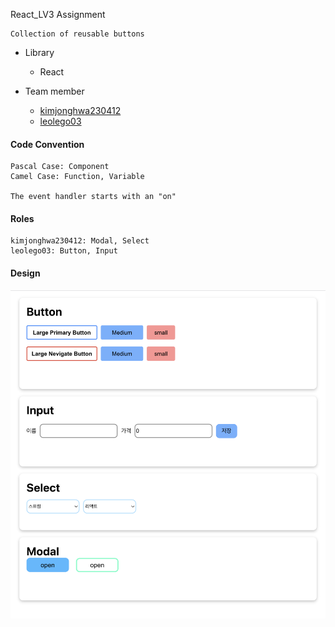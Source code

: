 React_LV3 Assignment
```
Collection of reusable buttons
```

+ Library
  + React

+ Team member
  + [kimjonghwa230412](https://github.com/kimjonghwa230412)
  + [leolego03](https://github.com/leolego03)

#### Code Convention
```
Pascal Case: Component
Camel Case: Function, Variable

The event handler starts with an "on"
```

#### Roles
```
kimjonghwa230412: Modal, Select
leolego03: Button, Input
```

#### Design
![react-lv3-image](./images-readme/react-lv3-image.png)
